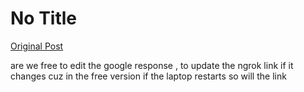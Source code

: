 # No Title

[Original Post](https://discourse.onlinedegree.iitm.ac.in/t/169029/304)

<p>are we free to edit the google response , to update the ngrok link if it changes cuz in the free version if the laptop restarts so will the link</p>